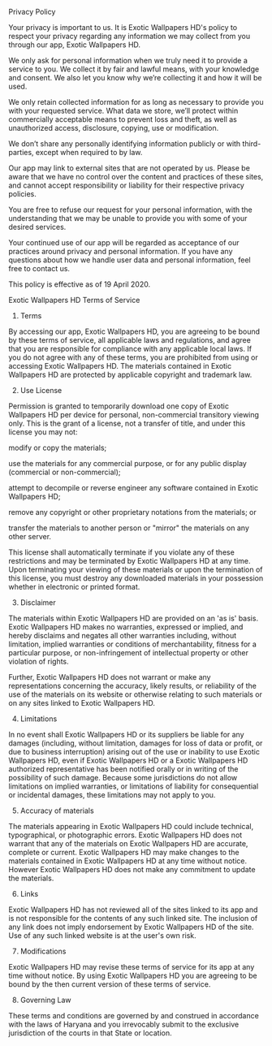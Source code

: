 Privacy Policy

Your privacy is important to us. It is Exotic Wallpapers HD's policy to respect your privacy regarding any information we may collect from you through our app, Exotic Wallpapers HD.

We only ask for personal information when we truly need it to provide a service to you. We collect it by fair and lawful means, with your knowledge and consent. We also let you know why we’re collecting it and how it will be used.

We only retain collected information for as long as necessary to provide you with your requested service. What data we store, we’ll protect within commercially acceptable means to prevent loss and theft, as well as unauthorized access, disclosure, copying, use or modification.

We don’t share any personally identifying information publicly or with third-parties, except when required to by law.

Our app may link to external sites that are not operated by us. Please be aware that we have no control over the content and practices of these sites, and cannot accept responsibility or liability for their respective privacy policies.

You are free to refuse our request for your personal information, with the understanding that we may be unable to provide you with some of your desired services.

Your continued use of our app will be regarded as acceptance of our practices around privacy and personal information. If you have any questions about how we handle user data and personal information, feel free to contact us.

This policy is effective as of 19 April 2020.







Exotic Wallpapers HD Terms of Service

1. Terms

By accessing our app, Exotic Wallpapers HD, you are agreeing to be bound by these terms of service, all applicable laws and regulations, and agree that you are responsible for compliance with any applicable local laws. If you do not agree with any of these terms, you are prohibited from using or accessing Exotic Wallpapers HD. The materials contained in Exotic Wallpapers HD are protected by applicable copyright and trademark law.



2. Use License





Permission is granted to temporarily download one copy of Exotic Wallpapers HD per device for personal, non-commercial transitory viewing only. This is the grant of a license, not a transfer of title, and under this license you may not:



modify or copy the materials;

use the materials for any commercial purpose, or for any public display (commercial or non-commercial);

attempt to decompile or reverse engineer any software contained in Exotic Wallpapers HD;

remove any copyright or other proprietary notations from the materials; or

transfer the materials to another person or "mirror" the materials on any other server.





This license shall automatically terminate if you violate any of these restrictions and may be terminated by Exotic Wallpapers HD at any time. Upon terminating your viewing of these materials or upon the termination of this license, you must destroy any downloaded materials in your possession whether in electronic or printed format.



3. Disclaimer



The materials within Exotic Wallpapers HD are provided on an 'as is' basis. Exotic Wallpapers HD makes no warranties, expressed or implied, and hereby disclaims and negates all other warranties including, without limitation, implied warranties or conditions of merchantability, fitness for a particular purpose, or non-infringement of intellectual property or other violation of rights.

Further, Exotic Wallpapers HD does not warrant or make any representations concerning the accuracy, likely results, or reliability of the use of the materials on its website or otherwise relating to such materials or on any sites linked to Exotic Wallpapers HD.



4. Limitations

In no event shall Exotic Wallpapers HD or its suppliers be liable for any damages (including, without limitation, damages for loss of data or profit, or due to business interruption) arising out of the use or inability to use Exotic Wallpapers HD, even if Exotic Wallpapers HD or a Exotic Wallpapers HD authorized representative has been notified orally or in writing of the possibility of such damage. Because some jurisdictions do not allow limitations on implied warranties, or limitations of liability for consequential or incidental damages, these limitations may not apply to you.



5. Accuracy of materials

The materials appearing in Exotic Wallpapers HD could include technical, typographical, or photographic errors. Exotic Wallpapers HD does not warrant that any of the materials on Exotic Wallpapers HD are accurate, complete or current. Exotic Wallpapers HD may make changes to the materials contained in Exotic Wallpapers HD at any time without notice. However Exotic Wallpapers HD does not make any commitment to update the materials.



6. Links

Exotic Wallpapers HD has not reviewed all of the sites linked to its app and is not responsible for the contents of any such linked site. The inclusion of any link does not imply endorsement by Exotic Wallpapers HD of the site. Use of any such linked website is at the user's own risk.



7. Modifications

Exotic Wallpapers HD may revise these terms of service for its app at any time without notice. By using Exotic Wallpapers HD you are agreeing to be bound by the then current version of these terms of service.



8. Governing Law

These terms and conditions are governed by and construed in accordance with the laws of Haryana and you irrevocably submit to the exclusive jurisdiction of the courts in that State or location.
